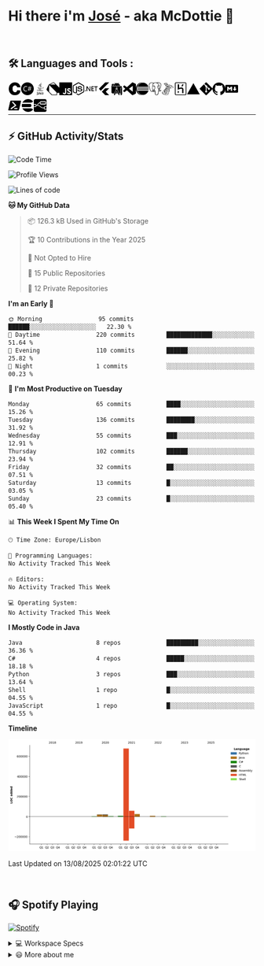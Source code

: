 <div class="bg-gray">

# Hi there i'm [José](https://www.linkedin.com/in/joseefcs/) - aka McDottie 👋
<br />

## 🛠️ Languages and Tools :
 
<picture>
<source media="(prefers-color-scheme: dark)" srcset="./img/cn.svg" width="26px" height="26px">
<img align="left" alt="C" width="26px" height="26px" src="./img/c.svg" />
</picture>

<picture>
<source media="(prefers-color-scheme: dark)" srcset="./img/csharpn.svg" width="26px" height="26px">
<img align="left" alt="CSharp" width="26px" height="26px" src="./img/csharp.svg" />
</picture>

<picture>
<source media="(prefers-color-scheme: dark)" srcset="./img/javan.svg" width="26px" height="26px">
<img align="left" alt="Java" width="26px" height="26px" src="./img/java.svg" />
</picture>

<picture>
<source media="(prefers-color-scheme: dark)" srcset="./img/dartn.svg" width="26px" height="26px">
<img align="left" alt="Dart" width="26px" height="26px" src="./img/dart.svg" />
</picture>

<picture>
<source media="(prefers-color-scheme: dark)" srcset="./img/javascriptn.svg" width="26px" height="26px">
<img align="left" alt="JavaScript" width="26px" height="26px" src="./img/javascript.svg" />
</picture>


<picture>
<source media="(prefers-color-scheme: dark)" srcset="./img/nodedotjsn.svg" width="26px" height="26px">
<img align="left" alt="NodeJs" width="26px" height="26px" src="./img/nodedotjs.svg" />
</picture>

<picture>
<source media="(prefers-color-scheme: dark)" srcset="./img/dotnetn.svg" width="26px" height="26px">
<img align="left" alt="DotNet" width="26px" height="26px" src="./img/dotnet.svg" />
</picture>

<picture>
<source media="(prefers-color-scheme: dark)" srcset="./img/fluttern.svg" width="26px" height="26px">
<img align="left" alt="Flutter" width="26px" height="26px" src="./img/flutter.svg" />
</picture>

<picture>
<source media="(prefers-color-scheme: dark)" srcset="./img/androidstudion.svg" width="26px" height="26px">
<img align="left" alt="AndroidStudio" width="26px" height="26px" src="./img/androidstudio.svg" />
</picture>

<picture>
<source media="(prefers-color-scheme: dark)" srcset="./img/visualstudiocoden.svg" width="26px" height="26px">
<img align="left" alt="VSCode" width="26px" height="26px" src="./img/visualstudiocode.svg" />
</picture>

<picture>
<source media="(prefers-color-scheme: dark)" srcset="./img/eclipseiden.svg" width="26px" height="26px">
<img align="left" alt="Eclipse" width="26px" height="26px" src="./img/eclipseide.svg" />
</picture>

<picture>
<source media="(prefers-color-scheme: dark)" srcset="./img/postgresqln.svg" width="26px" height="26px">
<img align="left" alt="PostgreSQL" width="26px" height="26px" src="./img/postgresql.svg" />
</picture>

<picture>
<source media="(prefers-color-scheme: dark)" srcset="./img/microsoftsqlservern.svg" width="26px" height="26px">
<img align="left" alt="MSQL" width="26px" height="26px" src="./img/microsoftsqlserver.svg" />
</picture>

<picture>
<source media="(prefers-color-scheme: dark)" srcset="./img/herokun.svg" width="26px" height="26px">
<img align="left" alt="Heroku" width="26px" height="26px" src="./img/heroku.svg" />
</picture>

<picture>
<source media="(prefers-color-scheme: dark)" srcset="./img/verceln.svg" width="26px" height="26px">
<img align="left" alt="Vercel" width="26px" height="26px" src="./img/vercel.svg" />
</picture>

<picture>
<source media="(prefers-color-scheme: dark)" srcset="./img/gitn.svg" width="26px" height="26px">
<img align="left" alt="Git" width="26px" height="26px" src="./img/git.svg" />
</picture>

<picture>
<source media="(prefers-color-scheme: dark)" srcset="./img/githubn.svg" width="26px" height="26px">
<img align="left" alt="Git" width="26px" height="26px" src="./img/github.svg" />
</picture>

<picture>
<source media="(prefers-color-scheme: dark)" srcset="./img/markdownn.svg" width="26px" height="26px">
<img align="left" alt="Markdown" width="26px" height="26px" src="./img/markdown.svg" />
</picture>

 <br />  
 <br />  

<picture>
<source media="(prefers-color-scheme: dark)" srcset="./img/powershelln.svg" width="26px" height="26px">
<img align="left" alt="Powershell" width="26px" height="26px" src="./img/powershell.svg" />
</picture>

<picture>
<source media="(prefers-color-scheme: dark)" srcset="./img/elasticsearchn.svg" width="26px" height="26px">
<img align="left" alt="ElastSearch" width="26px" height="26px" src="./img/elasticsearch.svg" />
</picture>

<picture>
<source media="(prefers-color-scheme: dark)" srcset="./img/noderedn.svg" width="26px" height="26px">
<img align="left" alt="Java" width="26px" height="26px" src="./img/nodered.svg" />
</picture>

<br />  

---

## ⚡ GitHub Activity/Stats

<!--START_SECTION:waka-->
![Code Time](http://img.shields.io/badge/Code%20Time-955%20hrs%2023%20mins-blue)

![Profile Views](http://img.shields.io/badge/Profile%20Views-0-blue)

![Lines of code](https://img.shields.io/badge/From%20Hello%20World%20I%27ve%20Written-817.3%20thousand%20lines%20of%20code-blue)

**🐱 My GitHub Data** 

> 📦 126.3 kB Used in GitHub's Storage 
 > 
> 🏆 10 Contributions in the Year 2025
 > 
> 🚫 Not Opted to Hire
 > 
> 📜 15 Public Repositories 
 > 
> 🔑 12 Private Repositories 
 > 
**I'm an Early 🐤** 

```text
🌞 Morning                95 commits          ██████░░░░░░░░░░░░░░░░░░░   22.30 % 
🌆 Daytime                220 commits         █████████████░░░░░░░░░░░░   51.64 % 
🌃 Evening                110 commits         ██████░░░░░░░░░░░░░░░░░░░   25.82 % 
🌙 Night                  1 commits           ░░░░░░░░░░░░░░░░░░░░░░░░░   00.23 % 
```
📅 **I'm Most Productive on Tuesday** 

```text
Monday                   65 commits          ████░░░░░░░░░░░░░░░░░░░░░   15.26 % 
Tuesday                  136 commits         ████████░░░░░░░░░░░░░░░░░   31.92 % 
Wednesday                55 commits          ███░░░░░░░░░░░░░░░░░░░░░░   12.91 % 
Thursday                 102 commits         ██████░░░░░░░░░░░░░░░░░░░   23.94 % 
Friday                   32 commits          ██░░░░░░░░░░░░░░░░░░░░░░░   07.51 % 
Saturday                 13 commits          █░░░░░░░░░░░░░░░░░░░░░░░░   03.05 % 
Sunday                   23 commits          █░░░░░░░░░░░░░░░░░░░░░░░░   05.40 % 
```


📊 **This Week I Spent My Time On** 

```text
🕑︎ Time Zone: Europe/Lisbon

💬 Programming Languages: 
No Activity Tracked This Week

🔥 Editors: 
No Activity Tracked This Week

💻 Operating System: 
No Activity Tracked This Week
```

**I Mostly Code in Java** 

```text
Java                     8 repos             █████████░░░░░░░░░░░░░░░░   36.36 % 
C#                       4 repos             █████░░░░░░░░░░░░░░░░░░░░   18.18 % 
Python                   3 repos             ███░░░░░░░░░░░░░░░░░░░░░░   13.64 % 
Shell                    1 repo              █░░░░░░░░░░░░░░░░░░░░░░░░   04.55 % 
JavaScript               1 repo              █░░░░░░░░░░░░░░░░░░░░░░░░   04.55 % 
```



**Timeline**

![Lines of Code chart](https://raw.githubusercontent.com/McDottie/McDottie/master/assets/bar_graph.png)


 Last Updated on 13/08/2025 02:01:22 UTC
<!--END_SECTION:waka-->

<br /> 

## 🎧 Spotify Playing
[![Spotify](https://novatorem-k48bmv7u2.vercel.app/api/spotify)](https://open.spotify.com/user/jose.santos2106?si=o-hPUxwdQoixtmjuqi917A)
<br /> 

<details>
  <summary>💻 Workspace Specs</summary>
  <br /> 
<img src="https://img.shields.io/badge/nvidia-gtx960-%2376B900.svg?&style=for-the-badge&logo=nvidia&logoColor=white" /> 

<img src="https://img.shields.io/badge/intel-core%20i5%204th-%230078D6.svg?&style=for-the-badge&logo=intel&logoColor=white" /> 

<br /> 
<img src="https://img.shields.io/badge/windows-hp%20pavillon%2015-%230078D6.svg?&style=for-the-badge&logo=windows&logoColor=white" /> 
</details>

<details>
  <summary>😃 More about me</summary>

- 🔭 I’m currently working at Nokia and previously worked on Bosch Car Multimedia, and CardioID technologies
- 🌱 I'm a MSc in Computer Science Engineering
- 📫 How to reach me: joseefcsantos(at)gmaildotcom
- ⚡ Fun fact: I like snakes
</details>

<!--
<details>
  <summary>⚡ Github Stats</summary>
    <img align="" height='137px' alt="McDottie's Github Stats" src="https://github-readme-stats-phi-ten.vercel.app/api?username=McDottie&theme=dark&hide_title=true&show_icons=true&count_private=true&include_all_commits=true" /><img align="" height='137px' src="https://github-readme-stats-phi-ten.vercel.app/api/top-langs/?username=McDottie&theme=dark&show_icons=true&hide_border=true&count_private=true&include_all_commits=true&hide_title=true&layout=compact" />
</details>
-->
</div>
